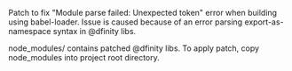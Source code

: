 Patch to fix "Module parse failed: Unexpected token" error when building using babel-loader. Issue is caused because of an error parsing export-as-namespace syntax in @dfinity libs.

node_modules/ contains patched @dfinity libs. To apply patch, copy node_modules into project root directory.
